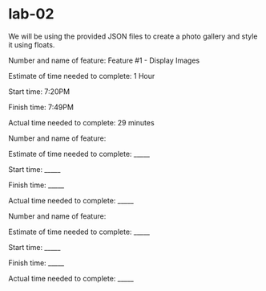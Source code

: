 # lab-02

We will be using the provided JSON files to create a photo gallery and style it using floats.

Number and name of feature: Feature #1 - Display Images

Estimate of time needed to complete: 1 Hour

Start time: 7:20PM

Finish time: 7:49PM

Actual time needed to complete: 29 minutes



Number and name of feature: 

Estimate of time needed to complete: _____

Start time: _____

Finish time: _____

Actual time needed to complete: _____



Number and name of feature: 

Estimate of time needed to complete: _____

Start time: _____

Finish time: _____

Actual time needed to complete: _____